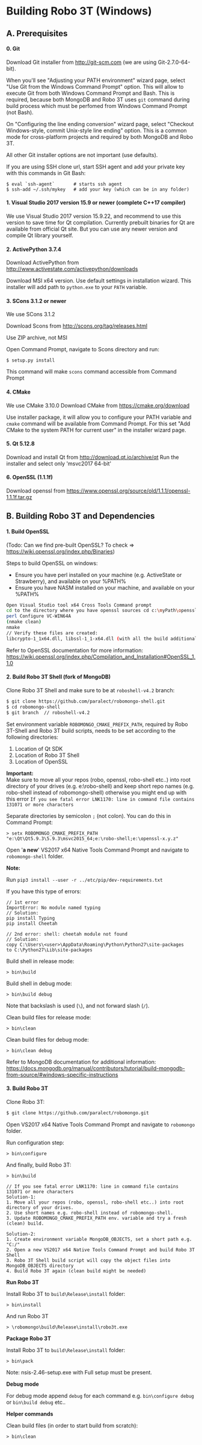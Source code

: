 Building Robo 3T (Windows)
==============================

A. Prerequisites
-------------

#### 0. Git

 Download Git installer from http://git-scm.com (we are using Git-2.7.0-64-bit).
  
 When you'll see "Adjusting your PATH environment" wizard page, select
 "Use Git from the Windows Command Prompt" option. This will allow to 
 execute Git from both Windows Command Prompt and Bash. This is required,
 because both MongoDB and Robo 3T uses `git` command during build process
 which must be perfomed from Windows Command Prompt (not Bash).
 
 On "Configuring the line ending conversion" wizard page, select "Checkout
 Windows-style, commit Unix-style line ending" option. This is a common mode
 for cross-platform projects and required by both MongoDB and Robo 3T.
  
 All other Git installer options are not important (use defaults).
 
 If you are using SSH clone url, start SSH agent and add your private key
 with this commands in Git Bash:
 
    $ eval `ssh-agent`       # starts ssh agent
    $ ssh-add ~/.ssh/mykey   # add your key (which can be in any folder)
  
#### 1. Visual Studio 2017 version 15.9 or newer (complete C++17 compiler)

 We use Visual Studio 2017 version 15.9.22, and recommend to use this version to save
 time for Qt compilation. Currently prebuilt binaries for Qt are available 
 from official Qt site. But you can use any newer version and compile Qt library
 yourself.

#### 2. ActivePython 3.7.4
   
 Download ActivePython from http://www.activestate.com/activepython/downloads
   
 Download MSI x64 version. Use default settings in installation wizard. 
 This installer will add path to `python.exe` to your `PATH` variable.

#### 3. SCons 3.1.2 or newer

We use SCons 3.1.2

 Download Scons from http://scons.org/tag/releases.html
   
 Use ZIP archive, not MSI
   
 Open Command Prompt, navigate to Scons directory and run:
   
    $ setup.py install
    
 This command will make `scons` command accessible from Command Prompt

#### 4. CMake 
We use CMake 3.10.0
 Download CMake from https://cmake.org/download
 
 Use installer package, it will allow you to configure your PATH variable and `cmake`
 command will be available from Command Prompt. For this set "Add CMake to the system
 PATH for current user" in the installer wizard page. 
   
#### 5. Qt 5.12.8

 Download and install Qt from http://download.qt.io/archive/qt 
 Run the installer and select only 'msvc2017 64-bit'

#### 6. OpenSSL (1.1.1f)
Download openssl from https://www.openssl.org/source/old/1.1.1/openssl-1.1.1f.tar.gz  

B. Building Robo 3T and Dependencies
-------------  

#### 1. Build OpenSSL

(Todo: Can we find pre-built OpenSSL? To check => https://wiki.openssl.org/index.php/Binaries)

Steps to build OpenSSL on windows:  
- Ensure you have perl installed on your machine (e.g. ActiveState or Strawberry), and available on your %PATH%  
- Ensure you have NASM installed on your machine, and available on your %PATH%  

```sh
Open Visual Studio tool x64 Cross Tools Command prompt
cd to the directory where you have openssl sources cd c:\myPath\openssl
perl Configure VC-WIN64A
(nmake clean)
nmake
// Verify these files are created: 
libcrypto-1_1x64.dll, libssl-1_1-x64.dll (with all the build additionals such as .pdb .lik or static .lib)
```  

Refer to OpenSSL documentation for more information:  
https://wiki.openssl.org/index.php/Compilation_and_Installation#OpenSSL_1.1.0  

#### 2. Build Robo 3T Shell (fork of MongoDB)

Clone Robo 3T Shell and make sure to be at `roboshell-v4.2` branch:

  ```sh
  $ git clone https://github.com/paralect/robomongo-shell.git
  $ cd robomongo-shell
  $ git branch  // roboshell-v4.2
  ```

Set environment variable `ROBOMONGO_CMAKE_PREFIX_PATH`, required by Robo 3T-Shell and Robo 3T build scripts, needs to be set according to the following directories:

1. Location of Qt SDK
2. Location of Robo 3T Shell
3. Location of OpenSSL

**Important:**   
Make sure to move all your repos (robo, openssl, robo-shell etc..) into root directory of your drives (e.g. e:\robo-shell) and keep short repo names (e.g. robo-shell instead of robomongo-shell) otherwise you might end up with this error `If you see fatal error LNK1170: line in command file contains 131071 or more characters`

Separate directories by semicolon `;` (not colon). You can do this in Command Prompt:

    > setx ROBOMONGO_CMAKE_PREFIX_PATH "e:\Qt\Qt5.9.3\5.9.3\msvc2015_64;e:\robo-shell;e:\openssl-x.y.z"  

Open '**a new**' VS2017 x64 Native Tools Command Prompt and navigate to `robomongo-shell` folder.


**Note:**  

Run 
`pip3 install --user -r ../etc/pip/dev-requirements.txt`  

If you have this type of errors:  

```
// 1st error
ImportError: No module named typing
// Solution: 
pip install Typing
pip install Cheetah

// 2nd error: shell: cheetah module not found
// Solution: 
copy C:\Users\<user>\AppData\Roaming\Python\Python27\site-packages
to C:\Python27\Lib\site-packages 

```

Build shell in release mode:

    > bin\build
    
Build shell in debug mode:

    > bin\build debug 
    
Note that backslash is used (`\`), and not forward slash (`/`).

Clean build files for release mode:

    > bin\clean

Clean build files for debug mode:

    > bin\clean debug

Refer to MongoDB documentation for additional information:
https://docs.mongodb.org/manual/contributors/tutorial/build-mongodb-from-source/#windows-specific-instructions


#### 3. Build Robo 3T   

Clone Robo 3T:

  ```sh
  $ git clone https://github.com/paralect/robomongo.git
  ```
  
Open VS2017 x64 Native Tools Command Prompt and navigate to `robomongo` folder.
 
Run configuration step:
    
    > bin\configure 
    
And finally, build Robo 3T:
    
    > bin\build 

```
// If you see fatal error LNK1170: line in command file contains 131071 or more characters
Solution-1: 
1. Move all your repos (robo, openssl, robo-shell etc..) into root directory of your drives.
2. Use short names e.g. robo-shell instead of robomongo-shell.
3. Update ROBOMONGO_CMAKE_PREFIX_PATH env. variable and try a fresh (clean) build.

Solution-2: 
1. Create environment variable MongoDB_OBJECTS, set a short path e.g. "C:/"
2. Open a new VS2017 x64 Native Tools Command Prompt and build Robo 3T Shell 
3. Robo 3T Shell build script will copy the object files into MongoDB_OBJECTS directory
4. Build Robo 3T again (clean build might be needed)
```

**Run Robo 3T**

Install Robo 3T to `build\Release\install` folder:

    > bin\install
   
And run Robo 3T

    > \robomongo\build\Release\install\robo3t.exe

**Package Robo 3T**

Install Robo 3T to `build\Release\install` folder:

    > bin\pack

Note: nsis-2.46-setup.exe with Full setup must be present.


**Debug mode**

For debug mode append `debug` for each command
e.g. `bin\configure debug` or  `bin\build debug` etc..

**Helper commands**

Clean build files (in order to start build from scratch):

    > bin\clean
    

   
